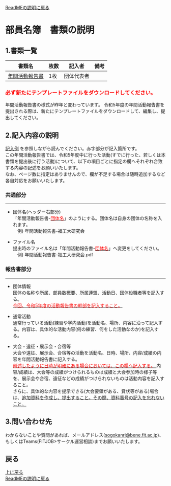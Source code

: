 [ReadMEの説明に戻る](../README.md)
# 部員名簿　書類の説明

## 1.書類一覧
| 書類名       | 枚数 | 記入者     | 備考 | 
| ------------ | ---- | ---------- | ---- | 
| [年間活動報告書](https://github.com/fit-sogokanri/documents/blob/main/annual-activity-report/distribution/%E5%B9%B4%E9%96%93%E6%B4%BB%E5%8B%95%E5%A0%B1%E5%91%8A%E6%9B%B8-%E3%83%86%E3%83%B3%E3%83%97%E3%83%AC%E3%83%BC%E3%83%88.docx) | 1枚  | 団体代表者 |      | 

### <font color="Red">必ず新たにテンプレートファイルをダウンロードしてください。</font>
年間活動報告書の様式が昨年と変わっています。
令和5年度の年間活動報告書を提出される際は、新たにテンプレートファイルをダウンロードして、編集し、提出してください。

## 2.記入内容の説明
[記入例](./【記入例】R5-年間活動報告書.pdf)  を参照しながら読んでください。赤字部分が記入箇所です。  
この年間活動報告書では、令和5年度中に行った活動(すでに行った、若しくは本書類を提出後に行う活動)について、以下の項目ごとに指定の欄へそれぞれ合致する内容の記述をお願いいたします。<br>
なお、ページ数に指定はありませんので、欄が不足する場合は随時追加するなど各自対応をお願いいたします。




### 共通部分
---
- 団体名(ヘッダー右部分)  
  「年間活動報告書-<ins><font color="Red">団体名</font></ins>」のようにする。団体名は自身の団体の名称を入れます。  
   　例) 年間活動報告書-福工大研究会<br>

- ファイル名   
   提出時のファイル名は「年間活動報告書-<ins><font color="Red">団体名</font></ins>」へ変更をしてください。  
   　例) 年間活動報告書-福工大研究会.pdf

### 報告書部分
---
-  団体情報  
団体の名称や所属、部員数概要、所属連盟、活動日、団体役職者等を記入する。  
<ins><font color="Red">今回、令和5年度の活動報告書の幹部を記入すること。</font></ins>

- 通常活動  
通常行っている活動(練習や学内活動)を活動名、場所、内容に沿って記入する。内容は、具体的な活動内容(何の練習、何をした活動なのか)を記入する。 

- 大会・遠征・展示会・合宿等  
  大会や遠征、展示会、合宿等の活動を活動名、日時、場所、内容/成績の内容を年間活動報告書に記入する。<br>
<ins> <font color="Red">前述したように日時が明確にある場合においては、この欄へ記入する。</font> </ins>
内容/成績は、大会等の成績がつけられるものは成績と大会参加時の様子等を、展示会や合宿、遠征などの成績がつけられないものは活動内容を記入すること。<br>
さらに、具体的な内容を提示できる(大会要領がある、賞状等がある)場合は、<ins>追加資料を作成し、提出すること。その際、資料番号の記入を忘れないこと。</ins>

## 3.問い合わせ先
わからないことや質問があれば、メールアドレス(sogokanri@bene.fit.ac.jp)、もしくはTeams(FITJOB>サークル運営相談)までお願いいたします。

## 戻る
[上に戻る](#部員名簿-書類の説明)  
[ReadMEの説明に戻る](../README.md)
